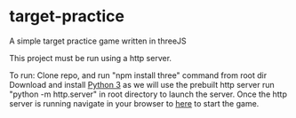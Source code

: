 # target-practice

A simple target practice game written in threeJS

This project must be run using a http server.

To run:
  Clone repo, and run "npm install three" command from root dir
  Download and install [Python 3](https://www.python.org/) as we will use the prebuilt http server
  run "python -m http.server" in root directory to launch the server.
  Once the http server is running navigate in your browser to [here](http://localhost:8000/three.html) to start the game.
